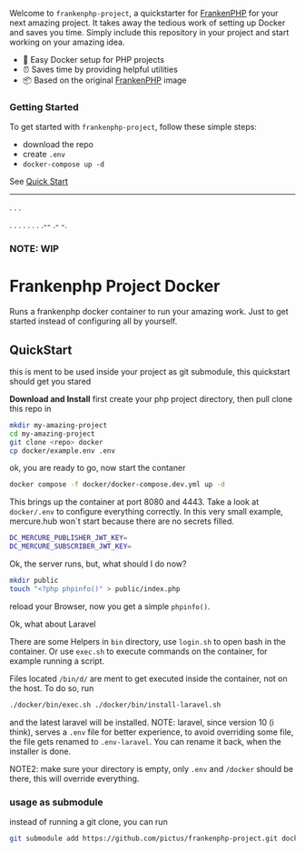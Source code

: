 Welcome to `frankenphp-project`, a quickstarter for [FrankenPHP](https://frankenphp.dev) for your next amazing project. It takes away the tedious work of setting up Docker and saves you time. Simply include this repository in your project and start working on your amazing idea.

- 🐳 Easy Docker setup for PHP projects
- ⏰ Saves time by providing helpful utilities
- 📦 Based on the original [FrankenPHP](https://hub.docker.com/r/dunglas/frankenphp#!) image 


### Getting Started
To get started with `frankenphp-project`, follow these simple steps:

- download the repo 
- create `.env`
- `docker-compose up -d`

See [Quick Start](/docs/quick-start.md)



-------

.
.
.

.
.
.
.
.
.
.
.--
.-
-.




### NOTE: WIP

# Frankenphp Project Docker

Runs a frankenphp docker container to run your amazing work. Just to get started instead of configuring all by yourself.

## QuickStart
this is ment to be used inside your project as git submodule, this quickstart should get you stared


**Download and Install**
first create your php project directory, then pull clone this repo in

```bash
mkdir my-amazing-project
cd my-amazing-project
git clone <repo> docker
cp docker/example.env .env
```

ok, you are ready to go, now start the contaner

```bash
docker compose -f docker/docker-compose.dev.yml up -d
```

This brings up the container at port 8080 and 4443.
Take a look at `docker/.env` to configure everything correctly. In this very small example, 
mercure.hub won`t start because there are no secrets filled. 

```bash
DC_MERCURE_PUBLISHER_JWT_KEY=
DC_MERCURE_SUBSCRIBER_JWT_KEY=
```

Ok, the server runs, but, what should I do now?

```bash
mkdir public
touch "<?php phpinfo()" > public/index.php
```

reload your Browser, now you get a simple `phpinfo()`.

Ok, what about Laravel 

There are some Helpers in `bin` directory, use `login.sh` to open bash in the container.
Or use `exec.sh` to execute commands on the container, for example running a script.

Files located `/bin/d/` are ment to get executed inside the container, not on the host.
To do so, run 
```bash
./docker/bin/exec.sh ./docker/bin/install-laravel.sh
```
and the latest laravel will be installed. 
NOTE: laravel, since version 10 (i think), serves a `.env` file for better experience, to avoid overriding some file, 
the file gets renamed to `.env-laravel`. You can rename it back, when the installer is done.

NOTE2: make sure your directory is empty, only `.env` and `/docker` should be there, this will override everything.

### usage as submodule
instead of running a git clone, you can run
```bash
git submodule add https://github.com/pictus/frankenphp-project.git docker
```